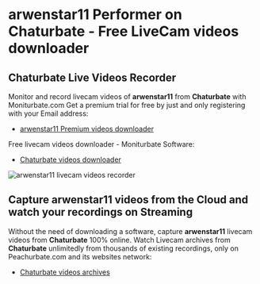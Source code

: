 # arwenstar11 Performer on Chaturbate - Free LiveCam videos downloader

## Chaturbate Live Videos Recorder

Monitor and record livecam videos of **arwenstar11** from **Chaturbate** with Moniturbate.com
Get a premium trial for free by just and only registering with your Email address:
* [arwenstar11 Premium videos downloader](https://moniturbate.com/request-demo-licence-key.html)

Free livecam videos downloader - Moniturbate Software:
* [Chaturbate videos downloader](https://moniturbate.com/moniturbate-download-software.html)

![arwenstar11 livecam videos recorder](https://peachurnet.com/templates/moniturbate-software.png)


## Capture arwenstar11 videos from the Cloud and watch your recordings on Streaming

Without the need of downloading a software, capture **arwenstar11** livecam videos from **Chaturbate** 100% online.
Watch Livecam archives from **Chaturbate** unlimitedly from thousands of existing recordings, only on Peachurbate.com and its websites network:
* [Chaturbate videos archives](https://peachurnet.com/)